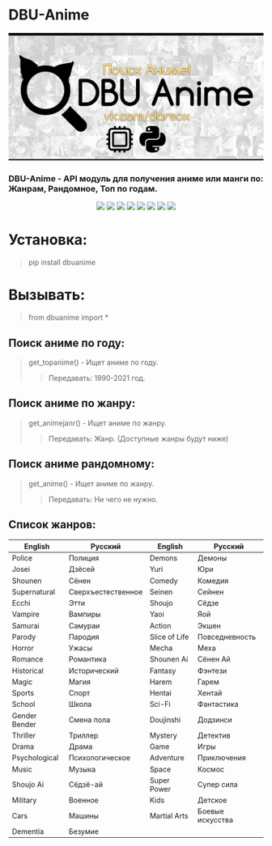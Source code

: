 # DBU-Anime
![alt tag](DBU_ANIME.png "Баннер")

### DBU-Anime - API модуль для получения аниме или манги по: Жанрам, Рандомное, Топ по годам.

<p align="center">

<img src="https://img.shields.io/badge/made%20by-silentlad-blue.svg" >

<img src="https://img.shields.io/npm/v/vue2-baremetrics-calendar">

<img src="https://img.shields.io/badge/vue-2.6.10-green.svg">

<img src="https://badges.frapsoft.com/os/v1/open-source.svg?v=103" >

<img src="https://img.shields.io/github/stars/silent-lad/Vue2BaremetricsCalendar.svg?style=flat">

<img src="https://img.shields.io/github/languages/top/silent-lad/Vue2BaremetricsCalendar.svg">

<img src="https://img.shields.io/github/issues/silent-lad/Vue2BaremetricsCalendar.svg">

<img src="https://img.shields.io/badge/PRs-welcome-brightgreen.svg?style=flat">
</p>

# Установка:
> pip install dbuanime


# Вызывать:

>from dbuanime import *

## Поиск аниме по году:
> get_topanime() - Ищет аниме по году. 
>> Передавать: 1990-2021 год.

## Поиск аниме по жанру:
> get_animejanr() - Ищет аниме по жанру. 
>> Передавать: Жанр. (Доступные жанры будут ниже)

## Поиск аниме рандомному:
> get_anime() - Ищет аниме по жанру. 
>> Передавать: Ни чего не нужно.


## Список жанров:


| English    | Русский   | English | Русский | 
| ---------- | --------- |-------- | ------- | 
| Police | Полиция | Demons | Демоны |
| Josei | Дзёсей | Yuri | Юри | 
| Shounen | Сёнен | Comedy | Комедия |
| Supernatural | Сверхъестественное | Seinen | Сейнен |
| Ecchi | Этти | Shoujo | Сёдзе |
| Vampire | Вампиры | Yaoi | Яой |
| Samurai | Самураи | Action | Экшен |
| Parody | Пародия | Slice of Life | Повседневность |
| Horror | Ужасы | Mecha | Меха |
| Romance | Романтика | Shounen Ai | Сёнен Ай |
| Historical | Исторический | Fantasy | Фэнтези |
| Magic | Магия | Harem | Гарем |
| Sports | Спорт | Hentai | Хентай |
| School | Школа | Sci-Fi | Фантастика |
| Gender Bender | Смена пола | Doujinshi | Додзинси |
| Thriller | Триллер | Mystery | Детектив |
| Drama | Драма | Game | Игры |
| Psychological | Психологическое | Adventure | Приключения |
| Music | Музыка | Space | Космос |
| Shoujo Ai | Сёдзё-ай | Super Power | Супер сила |
| Military | Военное | Kids | Детское |
| Cars | Машины | Martial Arts | Боевые искусства |
| Dementia | Безумие | 
